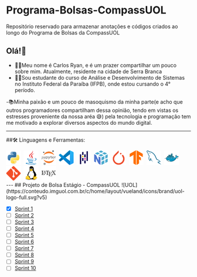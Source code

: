 # Programa-Bolsas-CompassUOL
Repositório reservado para armazenar anotações e códigos criados ao longo do Programa de Bolsas da CompassUOL
## Olá!👋

- 🙋‍♂️Meu nome é Carlos Ryan, e é um prazer compartilhar um pouco sobre mim. Atualmente, residente na cidade de Serra Branca
- 🧑‍💻Sou estudante do curso de Análise e Desenvolvimento de Sistemas no Instituto Federal da Paraíba (IFPB), onde estou cursando o 4° período.

-📚Minha paixão e um pouco de masoquismo da minha parte(e acho que outros programadores compartilham dessa opinião, tendo em vistas os estresses proveniente da nossa aréa 😅) pela tecnologia e programação tem me motivado a explorar diversos aspectos do mundo digital. 

---
##🛠️ Linguagens e Ferramentas:

<div>
  <img src="https://github.com/devicons/devicon/blob/master/icons/python/python-original.svg" title="Python" alt="Python" width="40" heght="40"/>&nbsp;
  <img src="https://github.com/devicons/devicon/blob/master/icons/java/java-original.svg" title="Java" alt="Java" width="40" heght="40"/>&nbsp;
  <img src="https://github.com/devicons/devicon/blob/master/icons/jupyter/jupyter-original-wordmark.svg" title="Jupyter" alt="Jupyter" width="40" heght="40"/>&nbsp;
  <img src="https://github.com/devicons/devicon/blob/master/icons/vscode/vscode-original.svg" title="VSCode" alt="VSCode" width="40" heght="40"/>&nbsp;
  <img src="https://github.com/devicons/devicon/blob/master/icons/pandas/pandas-original.svg" title="Pandas" alt="Pandas" width="40" heght="40"/>&nbsp;
  <img src="https://github.com/devicons/devicon/blob/master/icons/numpy/numpy-original.svg" title="Numpy" alt="Numpy" width="40" heght="40"/>&nbsp;
  <img src="https://github.com/devicons/devicon/blob/master/icons/pytorch/pytorch-original.svg" title="PyTorch" alt="PyTorch" width="40" heght="40"/>&nbsp;
  <img src="https://github.com/devicons/devicon/blob/master/icons/tensorflow/tensorflow-original.svg" title="TensorFlow" alt="TensorFlow" width="40" heght="40"/>&nbsp;
  <img src="https://github.com/devicons/devicon/blob/master/icons/mysql/mysql-original.svg" title="MySQL" alt="MySQL" width="40" heght="40"/>&nbsp;
  <img src="https://github.com/devicons/devicon/blob/master/icons/docker/docker-original.svg" title="Docker" alt="Docker" width="40" heght="40"/>&nbsp;
  <img src="https://github.com/devicons/devicon/blob/master/icons/git/git-original.svg" title="Git" alt="Git" width="40" heght="40"/>&nbsp;
  <img src="https://github.com/devicons/devicon/blob/master/icons/linux/linux-original.svg" title="Linux" alt="Linux" width="40" heght="40"/>&nbsp;
  <img src="https://github.com/devicons/devicon/blob/master/icons/latex/latex-original.svg" title="LaTeX" alt="LaTeX" width="40" heght="40"/>&nbsp;
</div>
---
## Projeto de Bolsa Estágio - CompassUOL ![UOL](https://conteudo.imguol.com.br/c/home/layout/vueland/icons/brand/uol-logo-full.svg?v5)

- [x] [Sprint 1](Sprint%201/README.md)
- [ ] [Sprint 2](Sprint%202/README.md)
- [ ] [Sprint 3](Sprint%203/README.md)
- [ ] [Sprint 4](Sprint%204/README.md)
- [ ] [Sprint 5](Sprint%205/README.md)
- [ ] [Sprint 6](Sprint%206/README.md)
- [ ] [Sprint 7](Sprint%207/README.md)
- [ ] [Sprint 8](Sprint%208/README.md)
- [ ] [Sprint 9](Sprint%209/README.md)
- [ ] [Sprint 10](Sprint%2010/README.md)